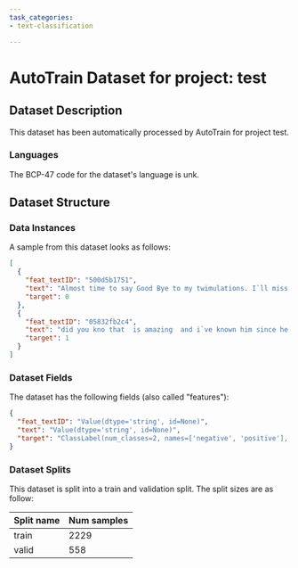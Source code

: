 ```yaml
---
task_categories:
- text-classification

---
```

# AutoTrain Dataset for project: test

## Dataset Description

This dataset has been automatically processed by AutoTrain for project test.

### Languages

The BCP-47 code for the dataset's language is unk.

## Dataset Structure

### Data Instances

A sample from this dataset looks as follows:

```json
[
  {
    "feat_textID": "500d5b1751",
    "text": "Almost time to say Good Bye to my twimulations. I`ll miss my tweeps",
    "target": 0
  },
  {
    "feat_textID": "05832fb2c4",
    "text": "did you kno that  is amazing  and i`ve known him since he got twitter and his most tweeted words are `know` `haha` `****`..",
    "target": 1
  }
]
```

### Dataset Fields

The dataset has the following fields (also called "features"):

```json
{
  "feat_textID": "Value(dtype='string', id=None)",
  "text": "Value(dtype='string', id=None)",
  "target": "ClassLabel(num_classes=2, names=['negative', 'positive'], id=None)"
}
```

### Dataset Splits

This dataset is split into a train and validation split. The split sizes are as follow:

| Split name   | Num samples         |
| ------------ | ------------------- |
| train        | 2229 |
| valid        | 558 |

